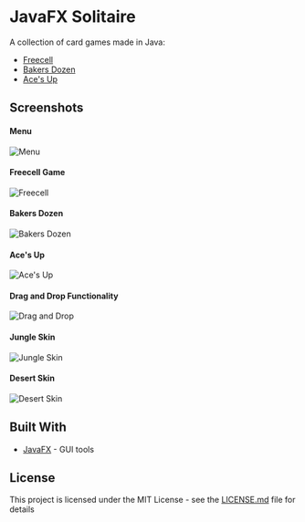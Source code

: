 # JavaFX Solitaire

A collection of card games made in Java:
* [Freecell](http://www.solitairecity.com/Help/FreeCell.shtml)
* [Bakers Dozen](http://www.lenagames.com/bp_files/rul/bakers-dozen.htm)
* [Ace's Up](http://www.lenagames.com/bp_files/rul/aces-up.htm)

## Screenshots
#### Menu
![Menu](https://i.imgur.com/SR3R7cB.png)

#### Freecell Game
![Freecell](https://i.imgur.com/oQQkTYW.png)

#### Bakers Dozen
![Bakers Dozen](https://i.imgur.com/ibw4LUE.png) 

#### Ace's Up
![Ace's Up](https://i.imgur.com/O5n1qWP.png) 

#### Drag and Drop Functionality
![Drag and Drop](https://i.imgur.com/XRrcBnd.png) 


#### Jungle Skin
![Jungle Skin](https://i.imgur.com/P3bNKy8.png) 

#### Desert Skin
![Desert Skin](https://i.imgur.com/i2ut4jT.png) 




## Built With

* [JavaFX](https://docs.oracle.com/javase/8/javafx/get-started-tutorial/jfx-overview.htm#JFXST784) - GUI tools


## License

This project is licensed under the MIT License - see the [LICENSE.md](LICENSE.md) file for details
